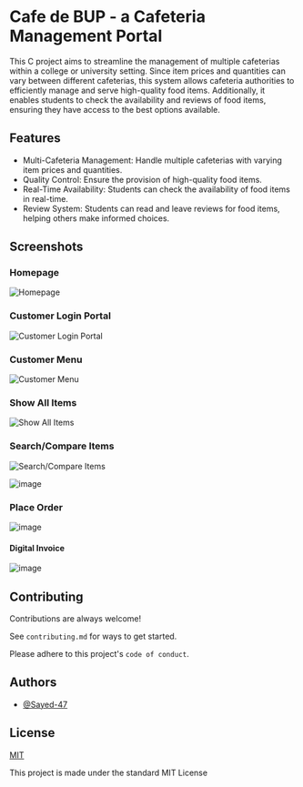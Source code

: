 
# Cafe de BUP - a Cafeteria Management Portal

This C project aims to streamline the management of multiple cafeterias within a college or university setting. Since item prices and quantities can vary between different cafeterias, this system allows cafeteria authorities to efficiently manage and serve high-quality food items. Additionally, it enables students to check the availability and reviews of food items, ensuring they have access to the best options available.


## Features

- Multi-Cafeteria Management: Handle multiple cafeterias with varying item prices and quantities.
- Quality Control: Ensure the provision of high-quality food items.
- Real-Time Availability: Students can check the availability of food items in real-time.
- Review System: Students can read and leave reviews for food items, helping others make informed choices.


## Screenshots

### Homepage
![Homepage](https://github.com/user-attachments/assets/f3e380a1-c796-42d8-9821-f234be35d9ee)


### Customer Login Portal
![Customer Login Portal](https://github.com/user-attachments/assets/1f4fc930-d723-46d4-a417-c249a7174f8d)


### Customer Menu
![Customer Menu](https://github.com/user-attachments/assets/89f5e96d-0d88-4e3f-8f70-3a9dc8844c9e)


### Show All Items
![Show All Items](https://github.com/user-attachments/assets/935dc90c-7da3-4bec-b932-9e13da4a292b)


### Search/Compare Items
![Search/Compare Items](https://github.com/user-attachments/assets/297fc26e-faaf-44fd-b964-4a4a0a8708ca)

![image](https://github.com/user-attachments/assets/a633f09d-3118-4232-86cd-df8a30b47738)

### Place Order
![image](https://github.com/user-attachments/assets/5317dcf6-a9c1-4828-bae4-54f9252895e9)
#### Digital Invoice
![image](https://github.com/user-attachments/assets/45422653-93ce-4750-bb38-ee5218ae77d7)


## Contributing

Contributions are always welcome!

See `contributing.md` for ways to get started.

Please adhere to this project's `code of conduct`.


## Authors

- [@Sayed-47](https://www.github.com/Sayed-47)


## License

[MIT](https://github.com/Sayed-47/Cafe-de-BUP-a-Cafeteria-Management-Portal/blob/main/LICENSE)

This project is made under the standard MIT License
